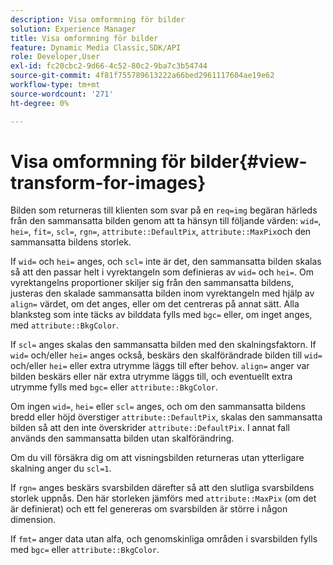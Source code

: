 ```yaml
---
description: Visa omformning för bilder
solution: Experience Manager
title: Visa omformning för bilder
feature: Dynamic Media Classic,SDK/API
role: Developer,User
exl-id: fc20cbc2-9d66-4c52-80c2-9ba7c3b54744
source-git-commit: 4f81f755789613222a66bed2961117604ae19e62
workflow-type: tm+mt
source-wordcount: '271'
ht-degree: 0%

---
```


# Visa omformning för bilder{#view-transform-for-images}

Bilden som returneras till klienten som svar på en `req=img` begäran härleds från den sammansatta bilden genom att ta hänsyn till följande värden: `wid=`, `hei=`, `fit=`, `scl=`, `rgn=`, `attribute::DefaultPix`, `attribute::MaxPix`och den sammansatta bildens storlek.

If `wid=` och `hei=` anges, och `scl=` inte är det, den sammansatta bilden skalas så att den passar helt i vyrektangeln som definieras av `wid=` och `hei=`. Om vyrektangelns proportioner skiljer sig från den sammansatta bildens, justeras den skalade sammansatta bilden inom vyrektangeln med hjälp av `align=` värdet, om det anges, eller om det centreras på annat sätt. Alla blanksteg som inte täcks av bilddata fylls med `bgc=` eller, om inget anges, med `attribute::BkgColor`.

If `scl=` anges skalas den sammansatta bilden med den skalningsfaktorn. If `wid=` och/eller `hei=` anges också, beskärs den skalförändrade bilden till `wid=` och/eller `hei=` eller extra utrymme läggs till efter behov. `align=` anger var bilden beskärs eller när extra utrymme läggs till, och eventuellt extra utrymme fylls med `bgc=` eller `attribute::BkgColor`.

Om ingen `wid=`, `hei=` eller `scl=` anges, och om den sammansatta bildens bredd eller höjd överstiger `attribute::DefaultPix`, skalas den sammansatta bilden så att den inte överskrider `attribute::DefaultPix`. I annat fall används den sammansatta bilden utan skalförändring.

Om du vill försäkra dig om att visningsbilden returneras utan ytterligare skalning anger du `scl=1`.

If `rgn=` anges beskärs svarsbilden därefter så att den slutliga svarsbildens storlek uppnås. Den här storleken jämförs med `attribute::MaxPix` (om det är definierat) och ett fel genereras om svarsbilden är större i någon dimension.

If `fmt=` anger data utan alfa, och genomskinliga områden i svarsbilden fylls med `bgc=` eller `attribute::BkgColor`.
